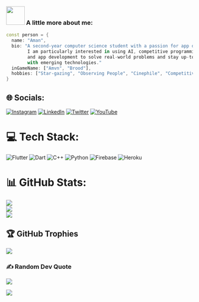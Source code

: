 ### <img src="https://media.giphy.com/media/VgCDAzcKvsR6OM0uWg/giphy.gif" width="50"> A little more about me:

```dart
const person = {
  name: "Aman",
  bio: "A second-year computer science student with a passion for app development, 
        I am particularly interested in using AI, competitive programming, 
        and app development to solve real-world problems and stay up-to-date 
        with emerging technologies."
  inGameName: ["Amvn", "Brood"],
  hobbies: ["Star-gazing", "Observing People", "Cinephile", "Competitive Programming"],
}
```
## 🌐 Socials:
[![Instagram](https://img.shields.io/badge/Instagram-%23E4405F.svg?logo=Instagram&logoColor=white)](https://instagram.com/amvnjain) [![LinkedIn](https://img.shields.io/badge/LinkedIn-%230077B5.svg?logo=linkedin&logoColor=white)](https://linkedin.com/in/ajain9926) [![Twitter](https://img.shields.io/badge/Twitter-%231DA1F2.svg?logo=Twitter&logoColor=white)](https://twitter.com/AmvnJain) [![YouTube](https://img.shields.io/badge/YouTube-%23FF0000.svg?logo=YouTube&logoColor=white)](https://youtube.com/c/Amvnnn) 

# 💻 Tech Stack:
![Flutter](https://img.shields.io/badge/Flutter-%2302569B.svg?style=for-the-badge&logo=Flutter&logoColor=white)
![Dart](https://img.shields.io/badge/dart-%230175C2.svg?style=for-the-badge&logo=dart&logoColor=white)
![C++](https://img.shields.io/badge/c++-%2300599C.svg?style=for-the-badge&logo=c%2B%2B&logoColor=white)  ![Python](https://img.shields.io/badge/python-3670A0?style=for-the-badge&logo=python&logoColor=ffdd54) ![Firebase](https://img.shields.io/badge/firebase-%23039BE5.svg?style=for-the-badge&logo=firebase) ![Heroku](https://img.shields.io/badge/heroku-%23430098.svg?style=for-the-badge&logo=heroku&logoColor=white) 
# 📊 GitHub Stats:
![](https://github-readme-stats.vercel.app/api?username=notbrood&theme=dark&hide_border=false&include_all_commits=true&count_private=false)<br/>
![](https://github-readme-streak-stats.herokuapp.com/?user=notbrood&theme=dark&hide_border=false)<br/>
![](https://github-readme-stats.vercel.app/api/top-langs/?username=notbrood&theme=dark&hide_border=false&include_all_commits=true&count_private=false&layout=compact)

## 🏆 GitHub Trophies
![](https://github-profile-trophy.vercel.app/?username=notbrood&theme=radical&no-frame=false&no-bg=true&margin-w=4)

### ✍️ Random Dev Quote
![](https://quotes-github-readme.vercel.app/api?type=horizontal&theme=dark)

[![](https://visitcount.itsvg.in/api?id=notbrood&icon=2&color=1)](https://visitcount.itsvg.in)

<!-- Proudly created with GPRM ( https://gprm.itsvg.in ) -->
